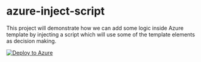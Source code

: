 # azure-inject-script
This project will demonstrate how we can add some logic inside Azure template by injecting a script which will use some of the template elements as decision making. 

[![Deploy to Azure](http://azuredeploy.net/deploybutton.png)](https://azuredeploy.net/)

